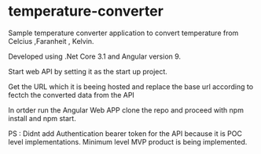# temperature-converter
Sample temperature converter application to convert temperature from Celcius ,Faranheit , Kelvin.

Developed using .Net Core 3.1 and Angular version 9.

Start web API by setting it as the start up project.

Get the URL which it is beeing hosted and replace the base url according to fectch the converted data from the API

In ortder run the Angular Web APP clone the repo and proceed with npm install and npm start.

PS : Didnt add Authentication bearer token for the API because it is POC level implementations. Minimum level MVP product is being implemented.

